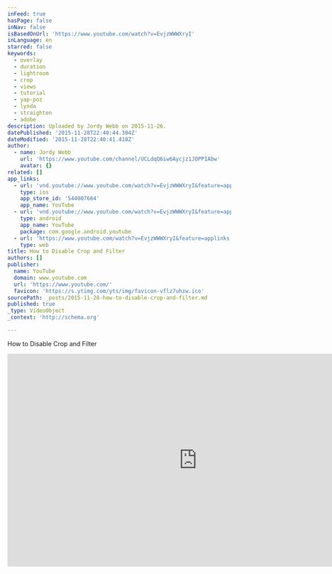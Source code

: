 ```yaml
---
inFeed: true
hasPage: false
inNav: false
isBasedOnUrl: 'https://www.youtube.com/watch?v=EvjzWWWXryI'
inLanguage: en
starred: false
keywords:
  - overlay
  - duration
  - lightroom
  - crop
  - views
  - tutorial
  - yap-poz
  - lynda
  - straighten
  - adobe
description: Uploaded by Jordy Webb on 2015-11-26.
datePublished: '2015-11-28T22:40:44.304Z'
dateModified: '2015-11-28T22:40:41.418Z'
author:
  - name: Jordy Webb
    url: 'https://www.youtube.com/channel/UCLdqQ6iw6Aycjz1JOPPIAbw'
    avatar: {}
related: []
app_links:
  - url: 'vnd.youtube://www.youtube.com/watch?v=EvjzWWWXryI&feature=applinks'
    type: ios
    app_store_id: '544007664'
    app_name: YouTube
  - url: 'vnd.youtube://www.youtube.com/watch?v=EvjzWWWXryI&feature=applinks'
    type: android
    app_name: YouTube
    package: com.google.android.youtube
  - url: 'https://www.youtube.com/watch?v=EvjzWWWXryI&feature=applinks'
    type: web
title: How to Disable Crop and Filter
authors: []
publisher:
  name: YouTube
  domain: www.youtube.com
  url: 'https://www.youtube.com/'
  favicon: 'https://s.ytimg.com/yts/img/favicon-vflz7uhzw.ico'
sourcePath: _posts/2015-11-28-how-to-disable-crop-and-filter.md
published: true
_type: VideoObject
_context: 'http://schema.org'

---
```

How to Disable Crop and Filter

<iframe src="https://cdn.embedly.com/widgets/media.html?src=https%3A%2F%2Fwww.youtube.com%2Fembed%2FEvjzWWWXryI%3Ffeature%3Doembed&amp;url=https%3A%2F%2Fwww.youtube.com%2Fwatch%3Fv%3DEvjzWWWXryI&amp;image=https%3A%2F%2Fi.ytimg.com%2Fvi%2FEvjzWWWXryI%2Fhqdefault.jpg&amp;key=b7d04c9b404c499eba89ee7072e1c4f7&amp;type=text%2Fhtml&amp;schema=youtube" width="854" height="480" scrolling="no" frameborder="0" allowfullscreen="allowfullscreen" style=""></iframe>